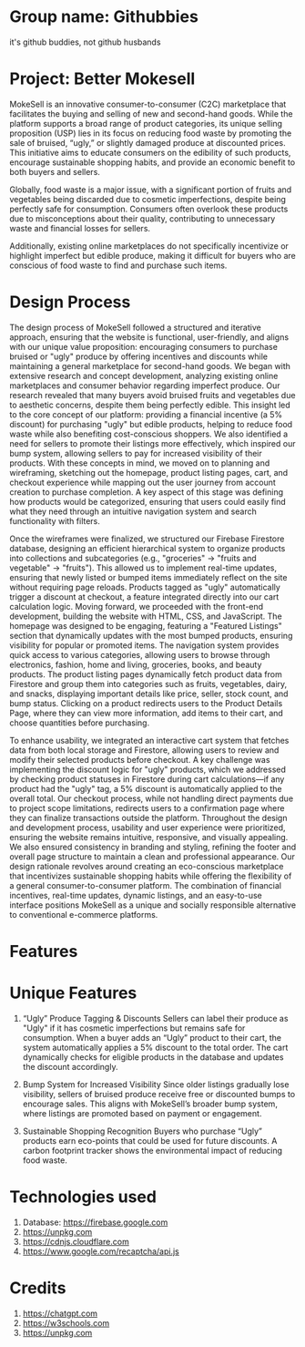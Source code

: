 # Group name: Githubbies
it's github buddies, not github husbands

# Project: Better Mokesell
MokeSell is an innovative consumer-to-consumer (C2C) marketplace that facilitates the buying and selling of new and second-hand goods. While the platform supports a broad range of product categories, its unique selling proposition (USP) lies in its focus on reducing food waste by promoting the sale of bruised, “ugly,” or slightly damaged produce at discounted prices. This initiative aims to educate consumers on the edibility of such products, encourage sustainable shopping habits, and provide an economic benefit to both buyers and sellers.

Globally, food waste is a major issue, with a significant portion of fruits and vegetables being discarded due to cosmetic imperfections, despite being perfectly safe for consumption. Consumers often overlook these products due to misconceptions about their quality, contributing to unnecessary waste and financial losses for sellers.

Additionally, existing online marketplaces do not specifically incentivize or highlight imperfect but edible produce, making it difficult for buyers who are conscious of food waste to find and purchase such items.

# Design Process
The design process of MokeSell followed a structured and iterative approach, ensuring that the website is functional, user-friendly, and aligns with our unique value proposition: encouraging consumers to purchase bruised or "ugly" produce by offering incentives and discounts while maintaining a general marketplace for second-hand goods. We began with extensive research and concept development, analyzing existing online marketplaces and consumer behavior regarding imperfect produce. Our research revealed that many buyers avoid bruised fruits and vegetables due to aesthetic concerns, despite them being perfectly edible. This insight led to the core concept of our platform: providing a financial incentive (a 5% discount) for purchasing "ugly" but edible products, helping to reduce food waste while also benefiting cost-conscious shoppers. We also identified a need for sellers to promote their listings more effectively, which inspired our bump system, allowing sellers to pay for increased visibility of their products. With these concepts in mind, we moved on to planning and wireframing, sketching out the homepage, product listing pages, cart, and checkout experience while mapping out the user journey from account creation to purchase completion. A key aspect of this stage was defining how products would be categorized, ensuring that users could easily find what they need through an intuitive navigation system and search functionality with filters.

Once the wireframes were finalized, we structured our Firebase Firestore database, designing an efficient hierarchical system to organize products into collections and subcategories (e.g., "groceries" → "fruits and vegetable" → "fruits"). This allowed us to implement real-time updates, ensuring that newly listed or bumped items immediately reflect on the site without requiring page reloads. Products tagged as "ugly" automatically trigger a discount at checkout, a feature integrated directly into our cart calculation logic. Moving forward, we proceeded with the front-end development, building the website with HTML, CSS, and JavaScript. The homepage was designed to be engaging, featuring a "Featured Listings" section that dynamically updates with the most bumped products, ensuring visibility for popular or promoted items. The navigation system provides quick access to various categories, allowing users to browse through electronics, fashion, home and living, groceries, books, and beauty products. The product listing pages dynamically fetch product data from Firestore and group them into categories such as fruits, vegetables, dairy, and snacks, displaying important details like price, seller, stock count, and bump status. Clicking on a product redirects users to the Product Details Page, where they can view more information, add items to their cart, and choose quantities before purchasing.

To enhance usability, we integrated an interactive cart system that fetches data from both local storage and Firestore, allowing users to review and modify their selected products before checkout. A key challenge was implementing the discount logic for "ugly" products, which we addressed by checking product statuses in Firestore during cart calculations—if any product had the "ugly" tag, a 5% discount is automatically applied to the overall total. Our checkout process, while not handling direct payments due to project scope limitations, redirects users to a confirmation page where they can finalize transactions outside the platform. Throughout the design and development process, usability and user experience were prioritized, ensuring the website remains intuitive, responsive, and visually appealing. We also ensured consistency in branding and styling, refining the footer and overall page structure to maintain a clean and professional appearance. Our design rationale revolves around creating an eco-conscious marketplace that incentivizes sustainable shopping habits while offering the flexibility of a general consumer-to-consumer platform. The combination of financial incentives, real-time updates, dynamic listings, and an easy-to-use interface positions MokeSell as a unique and socially responsible alternative to conventional e-commerce platforms.

# Features 

# Unique Features
1. “Ugly” Produce Tagging & Discounts
Sellers can label their produce as "Ugly" if it has cosmetic imperfections but remains safe for consumption.
When a buyer adds an “Ugly” product to their cart, the system automatically applies a 5% discount to the total order.
The cart dynamically checks for eligible products in the database and updates the discount accordingly.

2. Bump System for Increased Visibility
Since older listings gradually lose visibility, sellers of bruised produce receive free or discounted bumps to encourage sales.
This aligns with MokeSell’s broader bump system, where listings are promoted based on payment or engagement.

3. Sustainable Shopping Recognition
Buyers who purchase “Ugly” products earn eco-points that could be used for future discounts.
A carbon footprint tracker shows the environmental impact of reducing food waste.

# Technologies used
1. Database: https://firebase.google.com
2. https://unpkg.com
3. https://cdnjs.cloudflare.com
4. https://www.google.com/recaptcha/api.js

# Credits
1. https://chatgpt.com
2. https://w3schools.com
3. https://unpkg.com
